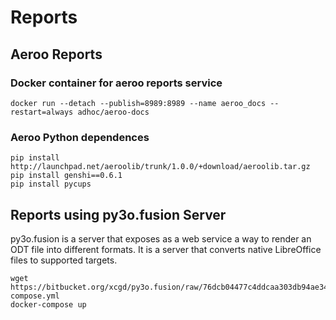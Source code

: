 # Reports

## Aeroo Reports

### Docker container for aeroo reports service

```
docker run --detach --publish=8989:8989 --name aeroo_docs --restart=always adhoc/aeroo-docs
```

### Aeroo Python dependences

```
pip install http://launchpad.net/aeroolib/trunk/1.0.0/+download/aeroolib.tar.gz
pip install genshi==0.6.1
pip install pycups
```

## Reports using py3o.fusion Server

py3o.fusion is a server that exposes as a web service a way to render an ODT file into different formats. It is a server that converts native LibreOffice files to supported targets.

```
wget https://bitbucket.org/xcgd/py3o.fusion/raw/76dcb04477c4ddcaa303db94ae340561c2da75a9/docker-compose.yml
docker-compose up
```
